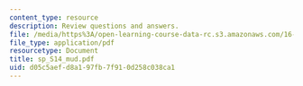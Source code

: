 ```yaml
---
content_type: resource
description: Review questions and answers.
file: /media/https%3A/open-learning-course-data-rc.s3.amazonaws.com/16-01-unified-engineering-i-ii-iii-iv-fall-2005-spring-2006/d05c5aefd8a197fb7f910d258c038ca1_sp_S14_mud.pdf
file_type: application/pdf
resourcetype: Document
title: sp_S14_mud.pdf
uid: d05c5aef-d8a1-97fb-7f91-0d258c038ca1
---
```

